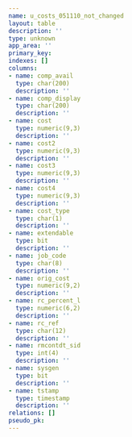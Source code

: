 ```yaml
---
name: u_costs_051110_not_changed
layout: table
description: ''
type: unknown
app_area: ''
primary_key: 
indexes: []
columns:
- name: comp_avail
  type: char(200)
  description: ''
- name: comp_display
  type: char(200)
  description: ''
- name: cost
  type: numeric(9,3)
  description: ''
- name: cost2
  type: numeric(9,3)
  description: ''
- name: cost3
  type: numeric(9,3)
  description: ''
- name: cost4
  type: numeric(9,3)
  description: ''
- name: cost_type
  type: char(1)
  description: ''
- name: extendable
  type: bit
  description: ''
- name: job_code
  type: char(8)
  description: ''
- name: orig_cost
  type: numeric(9,2)
  description: ''
- name: rc_percent_l
  type: numeric(6,2)
  description: ''
- name: rc_ref
  type: char(12)
  description: ''
- name: rmcontdt_sid
  type: int(4)
  description: ''
- name: sysgen
  type: bit
  description: ''
- name: tstamp
  type: timestamp
  description: ''
relations: []
pseudo_pk: 
---
```


